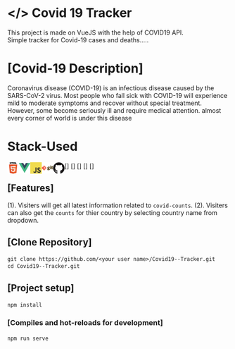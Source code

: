 # </> Covid 19 Tracker
This project is made on VueJS with the help of COVID19 API.  
Simple tracker for Covid-19 cases and deaths.....
# [Covid-19 Description]

Coronavirus disease (COVID-19) is an infectious disease caused by the SARS-CoV-2 virus.
Most people who fall sick with COVID-19 will experience mild to moderate symptoms and recover without special treatment. However, some become seriously ill and require medical attention.
almost every corner of world is under this disease 

# Stack-Used
[<img align="left" alt="HTML5" width="26px" src="https://raw.githubusercontent.com/github/explore/80688e429a7d4ef2fca1e82350fe8e3517d3494d/topics/html/html.png" />]
[<img align="left" alt="React" width="26px" src="https://raw.githubusercontent.com/github/explore/80688e429a7d4ef2fca1e82350fe8e3517d3494d/topics/vue/vue.png" />]
[<img align="left" alt="JavaScript" width="26px" src="https://raw.githubusercontent.com/github/explore/80688e429a7d4ef2fca1e82350fe8e3517d3494d/topics/javascript/javascript.png" />]
[<img align="left" alt="Git" width="26px" src="https://raw.githubusercontent.com/github/explore/80688e429a7d4ef2fca1e82350fe8e3517d3494d/topics/git/git.png" />]
[<img align="left" alt="GitHub" width="26px" src="https://raw.githubusercontent.com/github/explore/78df643247d429f6cc873026c0622819ad797942/topics/github/github.png" />]
## [Features]
(1). Visiters will get all latest information related to `covid-counts`.
(2). Visiters can also get the `counts` for thier country by selecting country name from dropdown.

## [Clone Repository]
```
git clone https://github.com/<your user name>/Covid19--Tracker.git
cd Covid19--Tracker.git
```

## [Project setup]
```
npm install
```

### [Compiles and hot-reloads for development]

```
npm run serve
```



